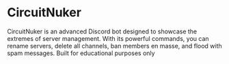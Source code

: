 # CircuitNuker
CircuitNuker is an advanced Discord bot designed to showcase the extremes of server management. With its powerful commands, you can rename servers, delete all channels, ban members en masse, and flood with spam messages. Built for educational purposes only
